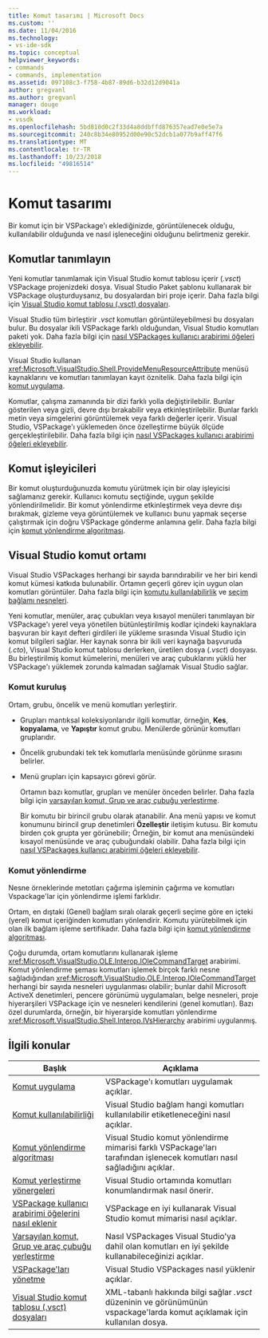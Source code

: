 ```yaml
---
title: Komut tasarımı | Microsoft Docs
ms.custom: ''
ms.date: 11/04/2016
ms.technology:
- vs-ide-sdk
ms.topic: conceptual
helpviewer_keywords:
- commands
- commands, implementation
ms.assetid: 097108c3-f758-4b87-89d6-b32d12d9041a
author: gregvanl
ms.author: gregvanl
manager: douge
ms.workload:
- vssdk
ms.openlocfilehash: 5bd810d0c2f33d4a8ddbffd876357ead7e0e5e7a
ms.sourcegitcommit: 240c8b34e80952d00e90c52dcb1a077b9aff47f6
ms.translationtype: MT
ms.contentlocale: tr-TR
ms.lasthandoff: 10/23/2018
ms.locfileid: "49816514"
---
```

# <a name="command-design"></a>Komut tasarımı
Bir komut için bir VSPackage'ı eklediğinizde, görüntülenecek olduğu, kullanılabilir olduğunda ve nasıl işleneceğini olduğunu belirtmeniz gerekir.  
  
## <a name="define-commands"></a>Komutlar tanımlayın  
 Yeni komutlar tanımlamak için Visual Studio komut tablosu içerir (*.vsct*) VSPackage projenizdeki dosya. Visual Studio Paket şablonu kullanarak bir VSPackage oluşturduysanız, bu dosyalardan biri proje içerir. Daha fazla bilgi için [Visual Studio komut tablosu (.vsct) dosyaları](../../extensibility/internals/visual-studio-command-table-dot-vsct-files.md).  
  
 Visual Studio tüm birleştirir *.vsct* komutları görüntüleyebilmesi bu dosyaları bulur. Bu dosyalar ikili VSPackage farklı olduğundan, Visual Studio komutları paketi yok. Daha fazla bilgi için [nasıl VSPackages kullanıcı arabirimi öğeleri ekleyebilir](../../extensibility/internals/how-vspackages-add-user-interface-elements.md).  
  
 Visual Studio kullanan <xref:Microsoft.VisualStudio.Shell.ProvideMenuResourceAttribute> menüsü kaynaklarını ve komutları tanımlayan kayıt öznitelik. Daha fazla bilgi için [komut uygulama](../../extensibility/internals/command-implementation.md).  
  
 Komutlar, çalışma zamanında bir dizi farklı yolla değiştirilebilir. Bunlar gösterilen veya gizli, devre dışı bırakabilir veya etkinleştirilebilir. Bunlar farklı metin veya simgelerini görüntülemek veya farklı değerler içerir. Visual Studio, VSPackage'ı yüklemeden önce özelleştirme büyük ölçüde gerçekleştirilebilir. Daha fazla bilgi için [nasıl VSPackages kullanıcı arabirimi öğeleri ekleyebilir](../../extensibility/internals/how-vspackages-add-user-interface-elements.md).  
  
## <a name="command-handlers"></a>Komut işleyicileri  
 Bir komut oluşturduğunuzda komutu yürütmek için bir olay işleyicisi sağlamanız gerekir. Kullanıcı komutu seçtiğinde, uygun şekilde yönlendirilmelidir. Bir komut yönlendirme etkinleştirmek veya devre dışı bırakmak, gizleme veya görüntülemek ve kullanıcı bunu yapmak seçerse çalıştırmak için doğru VSPackage gönderme anlamına gelir. Daha fazla bilgi için [komut yönlendirme algoritması](../../extensibility/internals/command-routing-algorithm.md).  
  
## <a name="visual-studio-command-environment"></a>Visual Studio komut ortamı  
 Visual Studio VSPackages herhangi bir sayıda barındırabilir ve her biri kendi komut kümesi katkıda bulunabilir. Ortamın geçerli görev için uygun olan komutları görüntüler. Daha fazla bilgi için [komutu kullanılabilirlik](../../extensibility/internals/command-availability.md) ve [seçim bağlamı nesneleri](../../extensibility/internals/selection-context-objects.md).  
  
 Yeni komutlar, menüler, araç çubukları veya kısayol menüleri tanımlayan bir VSPackage'ı yerel veya yönetilen bütünleştirilmiş kodlar içindeki kaynaklara başvuran bir kayıt defteri girdileri ile yükleme sırasında Visual Studio için komut bilgileri sağlar. Her kaynak sonra bir ikili veri kaynağa başvuruda (*.cto*), Visual Studio komut tablosu derlerken, üretilen dosya (*.vsct*) dosyası. Bu birleştirilmiş komut kümelerini, menüleri ve araç çubuklarını yüklü her VSPackage'ı yüklemek zorunda kalmadan sağlamak Visual Studio sağlar.  
  
### <a name="command-organization"></a>Komut kuruluş  
 Ortam, grubu, öncelik ve menü komutları yerleştirir.  
  
- Grupları mantıksal koleksiyonlarıdır ilgili komutlar, örneğin, **Kes**, **kopyalama**, ve **Yapıştır** komut grubu. Menülerde görünür komutları gruplarıdır.  
  
- Öncelik grubundaki tek tek komutlarla menüsünde görünme sırasını belirler.  
  
- Menü grupları için kapsayıcı görevi görür.  
  
  Ortamın bazı komutlar, grupları ve menüler önceden belirler. Daha fazla bilgi için [varsayılan komut, Grup ve araç çubuğu yerleştirme](../../extensibility/internals/default-command-group-and-toolbar-placement.md).  
  
  Bir komutu bir birincil grubu olarak atanabilir. Ana menü yapısı ve komut konumunu birincil grup denetimleri **Özelleştir** iletişim kutusu. Bir komutu birden çok grupta yer görünebilir; Örneğin, bir komut ana menüsündeki kısayol menüsünde ve araç çubuğundaki olabilir. Daha fazla bilgi için [nasıl VSPackages kullanıcı arabirimi öğeleri ekleyebilir](../../extensibility/internals/how-vspackages-add-user-interface-elements.md).  
  
### <a name="command-routing"></a>Komut yönlendirme  
 Nesne örneklerinde metotları çağırma işleminin çağırma ve komutları Vspackage'lar için yönlendirme işlemi farklıdır.  
  
 Ortam, en dıştaki (Genel) bağlam sıralı olarak geçerli seçime göre en içteki (yerel) komut içeriğinden komutları yönlendirir. Komutu yürütebilmek için olan ilk bağlam işleme sertifikadır. Daha fazla bilgi için [komut yönlendirme algoritması](../../extensibility/internals/command-routing-algorithm.md).  
  
 Çoğu durumda, ortam komutlarını kullanarak işleme <xref:Microsoft.VisualStudio.OLE.Interop.IOleCommandTarget> arabirimi. Komut yönlendirme şeması komutları işlemek birçok farklı nesne sağladığından <xref:Microsoft.VisualStudio.OLE.Interop.IOleCommandTarget> herhangi bir sayıda nesneleri uygulanması olabilir; bunlar dahil Microsoft ActiveX denetimleri, pencere görünümü uygulamaları, belge nesneleri, proje hiyerarşileri VSPackage için ve nesneleri kendilerini (genel komutları). Bazı özel durumlarda, örneğin, bir hiyerarşide komutları yönlendirme <xref:Microsoft.VisualStudio.Shell.Interop.IVsHierarchy> arabirimi uygulanmış.  
  
## <a name="related-topics"></a>İlgili konular  
  
|Başlık|Açıklama|  
|-----------|-----------------|  
|[Komut uygulama](../../extensibility/internals/command-implementation.md)|VSPackage'ı komutları uygulamak açıklar.|  
|[Komut kullanılabilirliği](../../extensibility/internals/command-availability.md)|Visual Studio bağlam hangi komutları kullanılabilir etiketleneceğini nasıl açıklar.|  
|[Komut yönlendirme algoritması](../../extensibility/internals/command-routing-algorithm.md)|Visual Studio komut yönlendirme mimarisi farklı VSPackage'ları tarafından işlenecek komutları nasıl sağladığını açıklar.|  
|[Komut yerleştirme yönergeleri](../../extensibility/internals/command-placement-guidelines.md)|Visual Studio ortamında komutları konumlandırmak nasıl önerir.|  
|[VSPackage kullanıcı arabirimi öğelerini nasıl eklenir](../../extensibility/internals/how-vspackages-add-user-interface-elements.md)|VSPackage en iyi kullanarak Visual Studio komut mimarisi nasıl açıklar.|  
|[Varsayılan komut, Grup ve araç çubuğu yerleştirme](../../extensibility/internals/default-command-group-and-toolbar-placement.md)|Nasıl VSPackages Visual Studio'ya dahil olan komutları en iyi şekilde kullanabileceğinizi açıklar.|  
|[VSPackage'ları yönetme](../../extensibility/managing-vspackages.md)|Visual Studio VSPackages nasıl yüklenir açıklar.|  
|[Visual Studio komut tablosu (.vsct) dosyaları](../../extensibility/internals/visual-studio-command-table-dot-vsct-files.md)|XML-tabanlı hakkında bilgi sağlar *.vsct* düzeninin ve görünümünün vspackage'larda komut açıklamak için kullanılan dosya.|